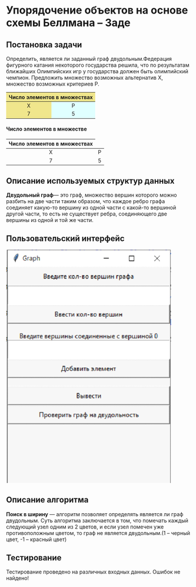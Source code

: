 # Упорядочение объектов на основе схемы Беллмана – Заде

## Постановка задачи

Определить, является ли заданный граф двудольным.Федерация фигурного катания некоторого государства решила, что по результатам ближайших Олимпийских игр у государства должен быть олимпийский чемпион. Предложить множество возможных альтернатив X, множество возможных критериев P.

<table>
    <colgroup>
        <col colspan="2" style="background:Khaki"><!-- С помощью этой конструкции задаем цвет фона для первых двух столбцов таблицы-->
        <col style="background-color:LightCyan"><!-- Задаем цвет фона для следующего (одного) столбца таблицы-->
    </colgroup>
    <thead>
        <tr>
            <th  colspan="2" align="center">Число элементов в множествах</th>
        </tr>
    </thead>
    <tbody>
        <tr>
            <td align="center">X</td><td align="center">P</td>
        </tr>
        <tr>
            <td align="center">7</td><td align="center">5</td>
        </tr>
    </tbody>
</table>

#### Число элементов в множестве

<table>
    <thead>
        <tr>
            <th  rowspan=2 align="center">Число элементов в множествах</th>
        </tr>
    </thead>
    <tbody>
        <tr>
            <td align="center">X</td>
            <td align="center">P</td>
        </tr>
        <tr>
            <td align="center">7</td>
            <td align="center">5</td>
        </tr>
    </tbody>
</table>

## Описание используемых структур данных

**Двудольный граф**— это граф, множество вершин которого можно разбить на две части таким образом, что каждое ребро графа соединяет какую-то вершину из одной части с какой-то вершиной другой части, то есть не существует ребра, соединяющего две вершины из одной и той же части.

## Пользовательский интерфейс

![alt tag](https://github.com/Basharov1210/Bipartite_graph/blob/main/img/Interface.png "Интерфейс")

## Описание алгоритма

**Поиск в ширину** — алгоритм позволяет определять является ли граф двудольным. Суть алгоритма заключается в том, что помечать каждый следующий узел одним из 2 цветов, и если узел помечен уже противоположным цветом, то граф не является двудольным.(1 – черный цвет, -1 – красный цвет)

## Тестирование

Тестирование проведено на различных входных данных. Ошибок не найдено!



